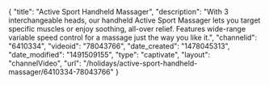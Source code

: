 {
    "title": "Active Sport Handheld Massager",
    "description": "With 3 interchangeable heads, our handheld Active Sport Massager lets you target specific muscles or enjoy soothing, all-over relief. Features wide-range variable speed control for a massage just the way you like it.",
    "channelid": "6410334",
    "videoid": "78043766",
    "date_created": "1478045313",
    "date_modified": "1491509155",
    "type": "captivate",
    "layout": "channelVideo",
    "url": "\/holidays\/active-sport-handheld-massager\/6410334-78043766"
}